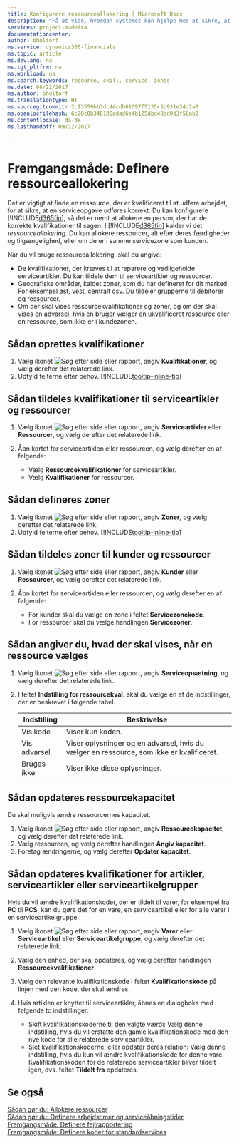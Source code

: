 ```yaml
---
title: Konfigurere ressourceallokering | Microsoft Docs
description: "Få at vide, hvordan systemet kan hjælpe med at sikre, at den person, du tildeler en serviceydelse, har de nødvendige kvalifikationer til at udføre ydelsen."
services: project-madeira
documentationcenter: 
author: bholtorf
ms.service: dynamics365-financials
ms.topic: article
ms.devlang: na
ms.tgt_pltfrm: na
ms.workload: na
ms.search.keywords: resource, skill, service, zones
ms.date: 08/22/2017
ms.author: bholtorf
ms.translationtype: HT
ms.sourcegitcommit: 2c13559bb3dc44cdb61697f5135c5b931e34d2a8
ms.openlocfilehash: 6c20c0b346186adad6e4b125dbd48bd0d3f56ab2
ms.contentlocale: da-dk
ms.lasthandoff: 09/22/2017

---
```


# <a name="how-to-set-up-resource-allocation"></a>Fremgangsmåde: Definere ressourceallokering
Det er vigtigt at finde en ressource, der er kvalificeret til at udføre arbejdet, for at sikre, at en serviceopgave udføres korrekt. Du kan konfigurere [!INCLUDE[d365fin](includes/d365fin_md.md)], så det er nemt at allokere en person, der har de korrekte kvalifikationer til sagen. I [!INCLUDE[d365fin](includes/d365fin_md.md)] kalder vi det _ressourceallokering_. Du kan allokere ressourcer, alt efter deres færdigheder og tilgængelighed, eller om de er i samme servicezone som kunden. 

Når du vil bruge ressourceallokering, skal du angive:  
  
* De kvalifikationer, der kræves til at reparere og vedligeholde serviceartikler. Du kan tildele dem til serviceartikler og ressourcer.  
* Geografiske områder, kaldet zoner, som du har defineret for dit marked. For eksempel øst, vest, centralt osv. Du tildeler grupperne til debitorer og ressourcer.  
* Om der skal vises ressourcekvalifikationer og zoner, og om der skal vises en advarsel, hvis en bruger vælger en ukvalificeret ressource eller en ressource, som ikke er i kundezonen.  

## <a name="to-set-up-skills"></a>Sådan oprettes kvalifikationer
1. Vælg ikonet ![Søg efter side eller rapport](media/ui-search/search_small.png "Ikonet Søg efter side eller rapport"), angiv **Kvalifikationer**, og vælg derefter det relaterede link.  
2. Udfyld felterne efter behov. [!INCLUDE[tooltip-inline-tip](includes/tooltip-inline-tip_md.md)]  

## <a name="to-assign-skills-to-service-items-and-resources"></a>Sådan tildeles kvalifikationer til serviceartikler og ressourcer
1. Vælg ikonet ![Søg efter side eller rapport](media/ui-search/search_small.png "Ikonet Søg efter side eller rapport"), angiv **Serviceartikler** eller **Ressourcer**, og vælg derefter det relaterede link.  
2. Åbn kortet for serviceartiklen eller ressourcen, og vælg derefter en af følgende:  
  
    * Vælg **Ressourcekvalifikationer** for serviceartikler.  
    * Vælg **Kvalifikationer** for ressourcer.  

## <a name="to-set-up-zones"></a>Sådan defineres zoner
1. Vælg ikonet ![Søg efter side eller rapport](media/ui-search/search_small.png "Ikonet Søg efter side eller rapport"), angiv **Zoner**, og vælg derefter det relaterede link.  
2. Udfyld felterne efter behov. [!INCLUDE[tooltip-inline-tip](includes/tooltip-inline-tip_md.md)]  

## <a name="to-assign-zones-to-customers-and-resources"></a>Sådan tildeles zoner til kunder og ressourcer 
1. Vælg ikonet ![Søg efter side eller rapport](media/ui-search/search_small.png "Ikonet Søg efter side eller rapport"), angiv **Kunder** eller **Ressourcer**, og vælg derefter det relaterede link.  
2. Åbn kortet for serviceartiklen eller ressourcen, og vælg derefter en af følgende:  
  
    * For kunder skal du vælge en zone i feltet **Servicezonekode**.  
    * For ressourcer skal du vælge handlingen **Servicezoner**.  

## <a name="to-specify-what-to-show-when-a-resource-is-chosen"></a>Sådan angiver du, hvad der skal vises, når en ressource vælges
1. Vælg ikonet ![Søg efter side eller rapport](media/ui-search/search_small.png "Ikonet Søg efter side eller rapport"), angiv **Serviceopsætning**, og vælg derefter det relaterede link. 
2. I feltet **Indstilling for ressourcekval.** skal du vælge en af de indstillinger, der er beskrevet i følgende tabel.  
  
    |**Indstilling**|**Beskrivelse**|  
    |------------|-------------|  
    |Vis kode | Viser kun koden.|  
    |Vis advarsel | Viser oplysninger og en advarsel, hvis du vælger en ressource, som ikke er kvalificeret.|  
    |Bruges ikke | Viser ikke disse oplysninger.|  

## <a name="to-update-resource-capacity"></a>Sådan opdateres ressourcekapacitet  
Du skal muligvis ændre ressourcernes kapacitet.  
  
1. Vælg ikonet ![Søg efter side eller rapport](media/ui-search/search_small.png "Ikonet Søg efter side eller rapport"), angiv **Ressourcekapacitet**, og vælg derefter det relaterede link.  
2. Vælg ressourcen, og vælg derefter handlingen **Angiv kapacitet**.  
3. Foretag ændringerne, og vælg derefter **Opdater kapacitet**.  

## <a name="to-update-skills-for-items-service-items-or-service-item-groups"></a>Sådan opdateres kvalifikationer for artikler, serviceartikler eller serviceartikelgrupper
Hvis du vil ændre kvalifikationskoder, der er tildelt til varer, for eksempel fra **PC** til **PCS**, kan du gøre det for en vare, en serviceartikel eller for alle varer i en serviceartikelgruppe.  
  
1. Vælg ikonet ![Søg efter side eller rapport](media/ui-search/search_small.png "Ikonet Søg efter side eller rapport"), angiv **Varer** eller **Serviceartikel** eller **Serviceartikelgruppe**, og vælg derefter det relaterede link.  
2. Vælg den enhed, der skal opdateres, og vælg derefter handlingen **Ressourcekvalifikationer**.  
3. Vælg den relevante kvalifikationskode i feltet **Kvalifikationskode** på linjen med den kode, der skal ændres.  
4.  Hvis artiklen er knyttet til serviceartikler, åbnes en dialogboks med følgende to indstillinger:  
  
    * Skift kvalifikationskoderne til den valgte værdi: Vælg denne indstilling, hvis du vil erstatte den gamle kvalifikationskode med den nye kode for alle relaterede serviceartikler.  
    * Slet kvalifikationskoderne, eller opdater deres relation: Vælg denne indstilling, hvis du kun vil ændre kvalifikationskode for denne vare. Kvalifikationskoden for de relaterede serviceartikler bliver tildelt igen, dvs. feltet **Tildelt fra** opdateres.  
  
## <a name="see-also"></a>Se også
[Sådan gør du: Allokere ressourcer](service-how-to-allocate-resources.md)  
[Sådan gør du: Definere arbejdstimer og serviceåbningstider](service-how-setup-work-service-hours.md)  
[Fremgangsmåde: Definere fejlrapportering](service-how-setup-fault-reporting.md)  
[Fremgangsmåde: Definere koder for standardservices](service-how-setup-service-coding.md)  
 


